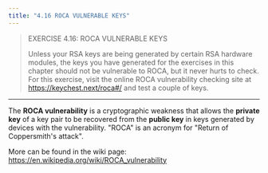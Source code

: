 ```yaml
---
title: "4.16 ROCA VULNERABLE KEYS"
---
```


> EXERCISE 4.16: ROCA VULNERABLE KEYS 
> 
> Unless your RSA keys are being generated by certain RSA 
> hardware modules, the keys you have generated for the exercises
> in this chapter should not be vulnerable to ROCA, but it never hurts 
> to check. For this exercise, visit the online ROCA vulnerability checking
> site at https://keychest.next/roca#/ and test a couple of keys.

--------------------------------

The **ROCA vulnerability** is a cryptographic weakness
that allows the **private key** of a key pair to be recovered 
from the **public key** in keys generated by devices with the 
vulnerability. "ROCA" is an acronym for "Return of Coppersmith's attack". 

More can be found in the wiki page: https://en.wikipedia.org/wiki/ROCA_vulnerability
